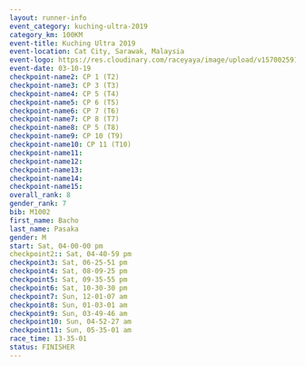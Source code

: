 ```yaml
---
layout: runner-info 
event_category: kuching-ultra-2019 
category_km: 100KM 
event-title: Kuching Ultra 2019
event-location: Cat City, Sarawak, Malaysia 
event-logo: https://res.cloudinary.com/raceyaya/image/upload/v1570025915/logo/kuching_ultra_jsvtue.jpg 
event-date: 03-10-19 
checkpoint-name2: CP 1 (T2) 
checkpoint-name3: CP 3 (T3) 
checkpoint-name4: CP 5 (T4) 
checkpoint-name5: CP 6 (T5) 
checkpoint-name6: CP 7 (T6) 
checkpoint-name7: CP 8 (T7) 
checkpoint-name8: CP 5 (T8) 
checkpoint-name9: CP 10 (T9) 
checkpoint-name10: CP 11 (T10) 
checkpoint-name11:  
checkpoint-name12: 
checkpoint-name13: 
checkpoint-name14: 
checkpoint-name15: 
overall_rank: 8
gender_rank: 7
bib: M1002
first_name: Bacho
last_name: Pasaka
gender: M
start: Sat, 04-00-00 pm
checkpoint2:: Sat, 04-40-59 pm
checkpoint3: Sat, 06-25-51 pm
checkpoint4: Sat, 08-09-25 pm
checkpoint5: Sat, 09-35-55 pm
checkpoint6: Sat, 10-30-30 pm
checkpoint7: Sun, 12-01-07 am
checkpoint8: Sun, 01-03-01 am
checkpoint9: Sun, 03-49-46 am
checkpoint10: Sun, 04-52-27 am
checkpoint11: Sun, 05-35-01 am
race_time: 13-35-01
status: FINISHER
---
```

